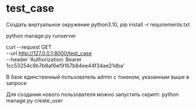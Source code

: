 # test_case

Создать виртуальное окружение python3.10, pip install -r requirements.txt

python manage.py runserver

curl --request GET \
  --url http://127.0.0.1:8000/test_case \
  --header 'Authorization: Bearer 1cc53254c9b7b8af6ef9167b84ee44f34ae21dba'
  
В базе единственный пользователь admin с токеном, указанным выше в запросе

Для создания нового пользователя можно запустить скрипт: python manage.py create_user

